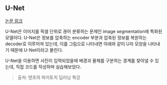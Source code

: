 ## U-Net

[논문 링크](https://arxiv.org/abs/1505.04597)

U-Net은 이미지를 픽셀 단위로 끊어 분류하는 문제인 image segmentation에 특화된 모델이다. U-Net은 정보를 압축하는 encoder 부분과 압축된 정보를 복원하는 decoder로 이루어져 있는데, 이를 그림으로 나타내면 아래와 같이 U자 모양을 나타내기 때문에 U-Net이라고 불린다.

U-Net을 이용하면 사진이 입력되었을때 배경과 물체를 구분하는 경계를 찾아낼 수 있는데, 직접 코드를 작성하며 실습해보았다.

> 출처: 텐초의 파이토치 딥러닝 특강
